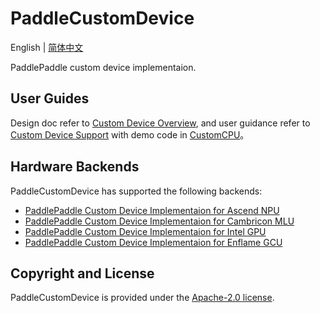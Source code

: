 # PaddleCustomDevice

English | [简体中文](./README.md)

PaddlePaddle custom device implementaion.

## User Guides

Design doc refer to [Custom Device Overview](https://www.paddlepaddle.org.cn/documentation/docs/zh/develop/dev_guides/custom_device_docs/custom_device_overview_cn.html), and user guidance refer to [Custom Device Support](https://www.paddlepaddle.org.cn/documentation/docs/en/develop/dev_guides/custom_device_docs/index_en.html) with demo code in [CustomCPU](backends/custom_cpu/README_cn.md)。

## Hardware Backends

PaddleCustomDevice has supported the following backends:

- [PaddlePaddle Custom Device Implementaion for Ascend NPU](backends/npu/README.md)
- [PaddlePaddle Custom Device Implementaion for Cambricon MLU](backends/mlu/README.md)
- [PaddlePaddle Custom Device Implementaion for Intel GPU](backends/intel_gpu/README.md)
- [PaddlePaddle Custom Device Implementaion for Enflame GCU](backends/gcu/README.md)

## Copyright and License
PaddleCustomDevice is provided under the [Apache-2.0 license](LICENSE).
